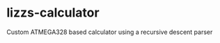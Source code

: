 lizzs-calculator
================

Custom ATMEGA328 based calculator using a recursive descent parser